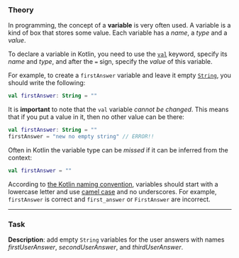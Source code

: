 ### Theory

In programming, the concept of a **variable** is very often used. 
A variable is a kind of box that stores some value. 
Each variable has a _name_, a _type_ and a _value_.

To declare a variable in Kotlin,
you need to use the [`val`](https://kotlinlang.org/docs/basic-syntax.html#variables) keyword, 
specify its _name_ and _type_, and after the `=` sign, 
specify the _value_ of this variable.

For example, to create a `firstAnswer` variable and leave it empty [`String`](https://kotlinlang.org/docs/basic-types.html#strings), 
you should write the following:
```kotlin
val firstAnswer: String = ""
```

It is **important** to note that the `val` variable _cannot be changed_. 
This means that if you put a value in it, then no other value can be there:

```kotlin
val firstAnswer: String = ""
firstAnswer = "new no empty string" // ERROR!!
```

Often in Kotlin the variable type can be _missed_ if it can be inferred from the context:
```kotlin
val firstAnswer = ""
```

According to [the Kotlin naming convention](https://kotlinlang.org/docs/coding-conventions.html#function-names), 
variables should start with a lowercase letter and use [camel case](https://en.wikipedia.org/wiki/Camel_case) and no underscores.
For example, `firstAnswer` is correct and `first_answer` or `FirstAnswer` are incorrect.
___

### Task

**Description**: add empty `String` variables for the user answers with names 
_firstUserAnswer_, _secondUserAnswer_, and _thirdUserAnswer_.